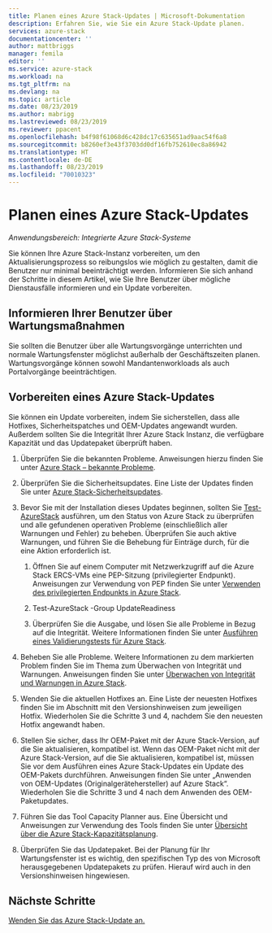 ```yaml
---
title: Planen eines Azure Stack-Updates | Microsoft-Dokumentation
description: Erfahren Sie, wie Sie ein Azure Stack-Update planen.
services: azure-stack
documentationcenter: ''
author: mattbriggs
manager: femila
editor: ''
ms.service: azure-stack
ms.workload: na
ms.tgt_pltfrm: na
ms.devlang: na
ms.topic: article
ms.date: 08/23/2019
ms.author: mabrigg
ms.lastreviewed: 08/23/2019
ms.reviewer: ppacent
ms.openlocfilehash: b4f98f61068d6c428dc17c635651ad9aac54f6a8
ms.sourcegitcommit: b8260ef3e43f3703dd0df16fb752610ec8a86942
ms.translationtype: HT
ms.contentlocale: de-DE
ms.lasthandoff: 08/23/2019
ms.locfileid: "70010323"
---
```

# <a name="plan-for-an-azure-stack-update"></a>Planen eines Azure Stack-Updates

*Anwendungsbereich: Integrierte Azure Stack-Systeme*

Sie können Ihre Azure Stack-Instanz vorbereiten, um den Aktualisierungsprozess so reibungslos wie möglich zu gestalten, damit die Benutzer nur minimal beeinträchtigt werden. Informieren Sie sich anhand der Schritte in diesem Artikel, wie Sie Ihre Benutzer über mögliche Dienstausfälle informieren und ein Update vorbereiten.

## <a name="notify-your-users-of-maintenance-operations"></a>Informieren Ihrer Benutzer über Wartungsmaßnahmen

Sie sollten die Benutzer über alle Wartungsvorgänge unterrichten und normale Wartungsfenster möglichst außerhalb der Geschäftszeiten planen. Wartungsvorgänge können sowohl Mandantenworkloads als auch Portalvorgänge beeinträchtigen.

## <a name="prepare-for-an-azure-stack-update"></a>Vorbereiten eines Azure Stack-Updates

Sie können ein Update vorbereiten, indem Sie sicherstellen, dass alle Hotfixes, Sicherheitspatches und OEM-Updates angewandt wurden. Außerdem sollten Sie die Integrität Ihrer Azure Stack Instanz, die verfügbare Kapazität und das Updatepaket überprüft haben.

1. Überprüfen Sie die bekannten Probleme. Anweisungen hierzu finden Sie unter [Azure Stack – bekannte Probleme](https://docs.microsoft.com/azure-stack/operator/azure-stack-release-notes-known-issues-1907).

2. Überprüfen Sie die Sicherheitsupdates. Eine Liste der Updates finden Sie unter [Azure Stack-Sicherheitsupdates](https://docs.microsoft.com/azure-stack/operator/azure-stack-release-notes-security-updates-1907).

3. Bevor Sie mit der Installation dieses Updates beginnen, sollten Sie [Test-AzureStack](https://docs.microsoft.com/azure-stack/operator/azure-stack-diagnostic-test) ausführen, um den Status von Azure Stack zu überprüfen und alle gefundenen operativen Probleme (einschließlich aller Warnungen und Fehler) zu beheben. Überprüfen Sie auch aktive Warnungen, und führen Sie die Behebung für Einträge durch, für die eine Aktion erforderlich ist.

    1. Öffnen Sie auf einem Computer mit Netzwerkzugriff auf die Azure Stack ERCS-VMs eine PEP-Sitzung (privilegierter Endpunkt). Anweisungen zur Verwendung von PEP finden Sie unter [Verwenden des privilegierten Endpunkts in Azure Stack](https://docs.microsoft.com/azure-stack/operator/azure-stack-privileged-endpoint).

    2. Test-AzureStack -Group UpdateReadiness

    3. Überprüfen Sie die Ausgabe, und lösen Sie alle Probleme in Bezug auf die Integrität. Weitere Informationen finden Sie unter [Ausführen eines Validierungstests für Azure Stack](https://docs.microsoft.com/azure-stack/operator/azure-stack-diagnostic-test).

4. Beheben Sie alle Probleme. Weitere Informationen zu dem markierten Problem finden Sie im Thema zum Überwachen von Integrität und Warnungen. Anweisungen finden Sie unter [Überwachen von Integrität und Warnungen in Azure Stack](https://docs.microsoft.com/azure-stack/operator/azure-stack-monitor-health).

5. Wenden Sie die aktuellen Hotfixes an. Eine Liste der neuesten Hotfixes finden Sie im Abschnitt mit den Versionshinweisen zum jeweiligen Hotfix. Wiederholen Sie die Schritte 3 und 4, nachdem Sie den neuesten Hotfix angewandt haben.

6. Stellen Sie sicher, dass Ihr OEM-Paket mit der Azure Stack-Version, auf die Sie aktualisieren, kompatibel ist. Wenn das OEM-Paket nicht mit der Azure Stack-Version, auf die Sie aktualisieren, kompatibel ist, müssen Sie vor dem Ausführen eines Azure Stack-Updates ein Update des OEM-Pakets durchführen. Anweisungen finden Sie unter „Anwenden von OEM-Updates (Originalgerätehersteller) auf Azure Stack“. Wiederholen Sie die Schritte 3 und 4 nach dem Anwenden des OEM-Paketupdates.

7. Führen Sie das Tool Capacity Planner aus. Eine Übersicht und Anweisungen zur Verwendung des Tools finden Sie unter [Übersicht über die Azure Stack-Kapazitätsplanung](https://docs.microsoft.com/azure-stack/operator/azure-stack-capacity-planning-overview).

8. Überprüfen Sie das Updatepaket. Bei der Planung für Ihr Wartungsfenster ist es wichtig, den spezifischen Typ des von Microsoft herausgegebenen Updatepakets zu prüfen. Hierauf wird auch in den Versionshinweisen hingewiesen.

## <a name="next-steps"></a>Nächste Schritte

[Wenden Sie das Azure Stack-Update an.](azure-stack-apply-updates.md)
